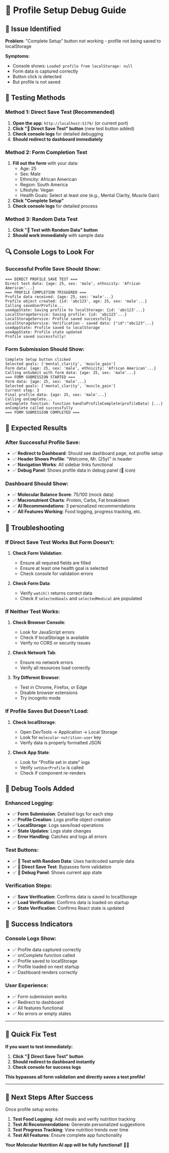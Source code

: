 # 🔧 **Profile Setup Debug Guide**

## 🚨 **Issue Identified**

**Problem**: "Complete Setup" button not working - profile not being saved to localStorage

**Symptoms**:
- Console shows: `Loaded profile from localStorage: null`
- Form data is captured correctly
- Button click is detected
- But profile is not saved

## 🧪 **Testing Methods**

### **Method 1: Direct Save Test (Recommended)**
1. **Open the app**: `http://localhost:5179/` (or current port)
2. **Click "🔧 Direct Save Test" button** (new test button added)
3. **Check console logs** for detailed debugging
4. **Should redirect to dashboard immediately**

### **Method 2: Form Completion Test**
1. **Fill out the form** with your data:
   - Age: 25
   - Sex: Male
   - Ethnicity: African American
   - Region: South America
   - Lifestyle: Vegan
   - Health Goals: Select at least one (e.g., Mental Clarity, Muscle Gain)
2. **Click "Complete Setup"**
3. **Check console logs** for detailed process

### **Method 3: Random Data Test**
1. **Click "🧪 Test with Random Data" button**
2. **Should work immediately** with sample data

## 🔍 **Console Logs to Look For**

### **Successful Profile Save Should Show:**
```
=== DIRECT PROFILE SAVE TEST ===
Direct test data: {age: 25, sex: 'male', ethnicity: 'African American'...}
=== PROFILE COMPLETION TRIGGERED ===
Profile data received: {age: 25, sex: 'male'...}
Profile object created: {id: 'abc123', age: 25, sex: 'male'...}
Calling saveUserProfile...
useAppState: Saving profile to localStorage: {id: 'abc123'...}
LocalStorageService: Saving profile: {id: 'abc123'...}
LocalStorageService: Profile saved successfully
LocalStorageService: Verification - saved data: {"id":"abc123"...}
useAppState: Profile saved to localStorage
useAppState: Profile state updated
Profile saved successfully!
```

### **Form Submission Should Show:**
```
Complete Setup button clicked
Selected goals: ['mental_clarity', 'muscle_gain']
Form data: {age: 25, sex: 'male', ethnicity: 'African American'...}
Calling onSubmit with form data: {age: 25, sex: 'male'...}
=== FORM SUBMISSION STARTED ===
Form data: {age: 25, sex: 'male'...}
Selected goals: ['mental_clarity', 'muscle_gain']
Current step: 3
Final profile data: {age: 25, sex: 'male'...}
Calling onComplete...
onComplete function: function handleProfileComplete(profileData) {...}
onComplete called successfully
=== FORM SUBMISSION COMPLETED ===
```

## 🎯 **Expected Results**

### **After Successful Profile Save:**
- ✅ **Redirect to Dashboard**: Should see dashboard page, not profile setup
- ✅ **Header Shows Profile**: "Welcome, Mr. (25y)" in header
- ✅ **Navigation Works**: All sidebar links functional
- ✅ **Debug Panel**: Shows profile data in debug panel (🐛 icon)

### **Dashboard Should Show:**
- ✅ **Molecular Balance Score**: 75/100 (mock data)
- ✅ **Macronutrient Charts**: Protein, Carbs, Fat breakdown
- ✅ **AI Recommendations**: 3 personalized recommendations
- ✅ **All Features Working**: Food logging, progress tracking, etc.

## 🚨 **Troubleshooting**

### **If Direct Save Test Works But Form Doesn't:**

1. **Check Form Validation**:
   - Ensure all required fields are filled
   - Ensure at least one health goal is selected
   - Check console for validation errors

2. **Check Form Data**:
   - Verify `watch()` returns correct data
   - Check if `selectedGoals` and `selectedMedical` are populated

### **If Neither Test Works:**

1. **Check Browser Console**:
   - Look for JavaScript errors
   - Check if localStorage is available
   - Verify no CORS or security issues

2. **Check Network Tab**:
   - Ensure no network errors
   - Verify all resources load correctly

3. **Try Different Browser**:
   - Test in Chrome, Firefox, or Edge
   - Disable browser extensions
   - Try incognito mode

### **If Profile Saves But Doesn't Load:**

1. **Check localStorage**:
   - Open DevTools → Application → Local Storage
   - Look for `molecular-nutrition-user` key
   - Verify data is properly formatted JSON

2. **Check App State**:
   - Look for "Profile set in state" logs
   - Verify `setUserProfile` is called
   - Check if component re-renders

## 🔧 **Debug Tools Added**

### **Enhanced Logging**:
- ✅ **Form Submission**: Detailed logs for each step
- ✅ **Profile Creation**: Logs profile object creation
- ✅ **LocalStorage**: Logs save/load operations
- ✅ **State Updates**: Logs state changes
- ✅ **Error Handling**: Catches and logs all errors

### **Test Buttons**:
- ✅ **🧪 Test with Random Data**: Uses hardcoded sample data
- ✅ **🔧 Direct Save Test**: Bypasses form validation
- ✅ **🐛 Debug Panel**: Shows current app state

### **Verification Steps**:
- ✅ **Save Verification**: Confirms data is saved to localStorage
- ✅ **Load Verification**: Confirms data is loaded on startup
- ✅ **State Verification**: Confirms React state is updated

## 🎉 **Success Indicators**

### **Console Logs Show**:
- ✅ Profile data captured correctly
- ✅ onComplete function called
- ✅ Profile saved to localStorage
- ✅ Profile loaded on next startup
- ✅ Dashboard renders correctly

### **User Experience**:
- ✅ Form submission works
- ✅ Redirect to dashboard
- ✅ All features functional
- ✅ No errors or empty states

---

## 🚀 **Quick Fix Test**

**If you want to test immediately:**

1. **Click "🔧 Direct Save Test" button**
2. **Should redirect to dashboard instantly**
3. **Check console for success logs**

**This bypasses all form validation and directly saves a test profile!**

---

## 📝 **Next Steps After Success**

Once profile setup works:

1. **Test Food Logging**: Add meals and verify nutrition tracking
2. **Test AI Recommendations**: Generate personalized suggestions
3. **Test Progress Tracking**: View nutrition trends over time
4. **Test All Features**: Ensure complete app functionality

**Your Molecular Nutrition AI app will be fully functional!** 🧬✨
